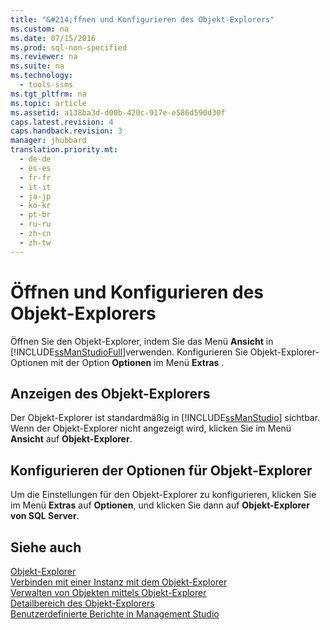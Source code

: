 ```yaml
---
title: "&#214;ffnen und Konfigurieren des Objekt-Explorers"
ms.custom: na
ms.date: 07/15/2016
ms.prod: sql-non-specified
ms.reviewer: na
ms.suite: na
ms.technology: 
  - tools-ssms
ms.tgt_pltfrm: na
ms.topic: article
ms.assetid: a138ba3d-d00b-420c-917e-e586d590d30f
caps.latest.revision: 4
caps.handback.revision: 3
manager: jhubbard
translation.priority.mt: 
  - de-de
  - es-es
  - fr-fr
  - it-it
  - ja-jp
  - ko-kr
  - pt-br
  - ru-ru
  - zh-cn
  - zh-tw
---
```

# &#214;ffnen und Konfigurieren des Objekt-Explorers
Öffnen Sie den Objekt-Explorer, indem Sie das Menü **Ansicht** in [!INCLUDE[ssManStudioFull](../content/includes/ssManStudioFull_md.md)]verwenden. Konfigurieren Sie Objekt-Explorer-Optionen mit der Option **Optionen** im Menü **Extras** .  
  
## Anzeigen des Objekt-Explorers  
Der Objekt-Explorer ist standardmäßig in [!INCLUDE[ssManStudio](../content/includes/ssManStudio_md.md)] sichtbar. Wenn der Objekt-Explorer nicht angezeigt wird, klicken Sie im Menü **Ansicht** auf **Objekt-Explorer**.  
  
## Konfigurieren der Optionen für Objekt-Explorer  
Um die Einstellungen für den Objekt-Explorer zu konfigurieren, klicken Sie im Menü **Extras** auf **Optionen**, und klicken Sie dann auf **Objekt-Explorer von SQL Server**.  
  
## Siehe auch  
[Objekt-Explorer](../content/Object-Explorer.md)  
[Verbinden mit einer Instanz mit dem Objekt-Explorer](../content/Connect-to-an-Instance-From-Object-Explorer.md)  
[Verwalten von Objekten mittels Objekt-Explorer](../content/Manage-Objects-by-Using-Object-Explorer.md)  
[Detailbereich des Objekt-Explorers](../content/Object-Explorer-Details-Pane.md)  
[Benutzerdefinierte Berichte in Management Studio](../content/Custom-Reports-in-Management-Studio.md)  
  
